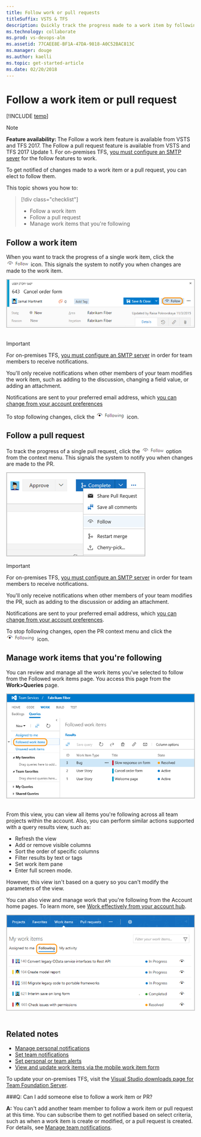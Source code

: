 ```yaml
---
title: Follow work or pull requests
titleSuffix: VSTS & TFS
description: Quickly track the progress made to a work item by following it when using Visual Studio Team Services or Team Foundation Server 
ms.technology: collaborate
ms.prod: vs-devops-alm
ms.assetid: 77CAEE8E-BF1A-47DA-9818-A0C52BAC813C
ms.manager: douge
ms.author: kaelli
ms.topic: get-started-article
ms.date: 02/20/2018  
---
```


# Follow a work item or pull request  

[!INCLUDE [temp](../work/_shared/dev15-and-ts-version-header.md)] 

<a id="follow"></a>

>[!NOTE]  
><b>Feature availability: </b>The Follow a work item feature is available from VSTS and TFS 2017. The Follow a pull request feature is available from VSTS and TFS 2017 Update 1. For on-premises TFS, [you must configure an SMTP sever](../tfs-server/admin/setup-customize-alerts.md) for the follow features to work.   

To get notified of changes made to a work item or a pull request, you can elect to follow them. 

This topic shows you how to:

>[!div class="checklist"]  
> * Follow a work item
> * Follow a pull request 
> * Manage work items that you're following


## Follow a work item

When you want to track the progress of a single work item, click the ![Follow icon](../work/_img/icons/follow-icon.png) icon. This signals the system to notify you when changes are made to the work item.  

<img src="_img/follow-work-item.png" alt="VSTS Work item form, Follow icon control" style="border: 1px solid #C3C3C3;" />     

>[!IMPORTANT]
>For on-premises TFS, [you must configure an SMTP server](../tfs-server/admin/setup-customize-alerts.md) in order for team members to receive notifications.  

You'll only receive notifications when other members of your team modifies the work item, such as adding to the discussion, changing a field value, or adding an attachment. 

Notifications are sent to your preferred email address, which [you can change from your account preferences](../notifications/change-email-address.md)

To stop following changes, click the ![Following icon](../work/_img/icons/following-icon.png) icon.
 
<a id="follow-pr"></a>
## Follow a pull request 

To track the progress of a single pull request, click the ![Follow icon](../work/_img/icons/follow-icon.png) option from the context menu. This signals the system to notify you when changes are made to the PR.  

<img src="_img/follow-pull-request.png" alt="Pull Request, context menu, Follow icon option" style="border: 1px solid #C3C3C3;" />     

>[!IMPORTANT]
>For on-premises TFS, [you must configure an SMTP server](../tfs-server/admin/setup-customize-alerts.md) in order for team members to receive notifications.  

You'll only receive notifications when other members of your team modifies the PR, such as adding to the discussion or adding an attachment. 

Notifications are sent to your preferred email address, which [you can change from your account preferences](../notifications/change-email-address.md).  

To stop following changes, open the PR context menu and click the ![Following icon](../work/_img/icons/following-icon.png) icon. 


## Manage work items that you're following  

You can review and manage all the work items you've selected to follow from the Followed work items page. You access this page from the **Work>Queries** page. 

<img src="_img/follows-followed-work-items.png" alt="Followed work items, Follow icon control" style="border: 1px solid #C3C3C3;" />     

From this view, you can view all items you're following across all team projects within the account. Also, you can perform similar actions supported with a query results view, such as:
- Refresh the view
- Add or remove visible columns
- Sort the order of specific columns
- Filter results by text or tags 
- Set work item pane
- Enter full screen mode. 

However, this view isn't based on a query so you can't modify the parameters of the view. 

You can also view and manage work that you're following from the Account home pages. To learn more, see [Work effectively from your account hub](../user-guide/account-home-pages.md#follow-work). 

<img src="../user-guide/_img/account-home-work-followed.png" alt="Account home, Work, Followed page" style="border: 1px solid #C3C3C3;" />      

## Related notes  

- [Manage personal notifications](../notifications/manage-personal-notifications.md)  
- [Set team notifications](manage-team-notifications.md)  
- [Set personal or team alerts](../work/track/alerts-and-notifications.md)  
- [View and update work items via the mobile work item form](mobile-work.md)  

To update your on-premises TFS, visit the [Visual Studio downloads page for Team Foundation Server](https://www.visualstudio.com/downloads/#team-foundation-server-2017). 

###Q: Can I add someone else to follow a work item or PR?

**A:** You can't add another team member to follow a work item or pull request at this time. You can subscribe them to get notified based on select criteria, such as when a work item is create or modified, or a pull request is created. For details, see [Manage team notifications](manage-team-notifications.md).	